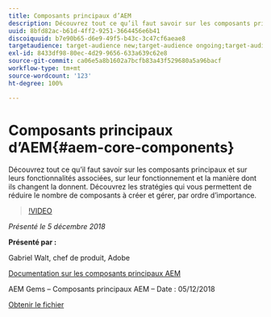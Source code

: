 ```yaml
---
title: Composants principaux d’AEM
description: Découvrez tout ce qu’il faut savoir sur les composants principaux et sur leurs fonctionnalités associées, sur leur fonctionnement et la manière dont ils changent la donnent. Découvrez les stratégies qui vous permettent de réduire le nombre de composants à créer et gérer, par ordre d’importance.
uuid: 8bfd82ac-b61d-4ff2-9251-3664456e6b41
discoiquuid: b7e90b65-d6e9-49f5-b43c-3c47cf6aeae8
targetaudience: target-audience new;target-audience ongoing;target-audience upgrader
exl-id: 8433df98-80ec-4d29-9656-633a639c62e8
source-git-commit: ca06e5a8b1602a7bcfb83a43f529680a5a96bacf
workflow-type: tm+mt
source-wordcount: '123'
ht-degree: 100%

---
```


# Composants principaux d’AEM{#aem-core-components}

Découvrez tout ce qu’il faut savoir sur les composants principaux et sur leurs fonctionnalités associées, sur leur fonctionnement et la manière dont ils changent la donnent. Découvrez les stratégies qui vous permettent de réduire le nombre de composants à créer et gérer, par ordre d’importance.

>[!VIDEO](https://video.tv.adobe.com/v/25674/)

*Présenté le 5 décembre 2018*

**Présenté par :**

Gabriel Walt, chef de produit, Adobe

[Documentation sur les composants principaux AEM](https://helpx.adobe.com/fr/experience-manager/core-components/user-guide.html)

AEM Gems – Composants principaux AEM – Date : 05/12/2018

[Obtenir le fichier](assets/aem-gems-aem-sitescorecomponents-12052018.pdf)
